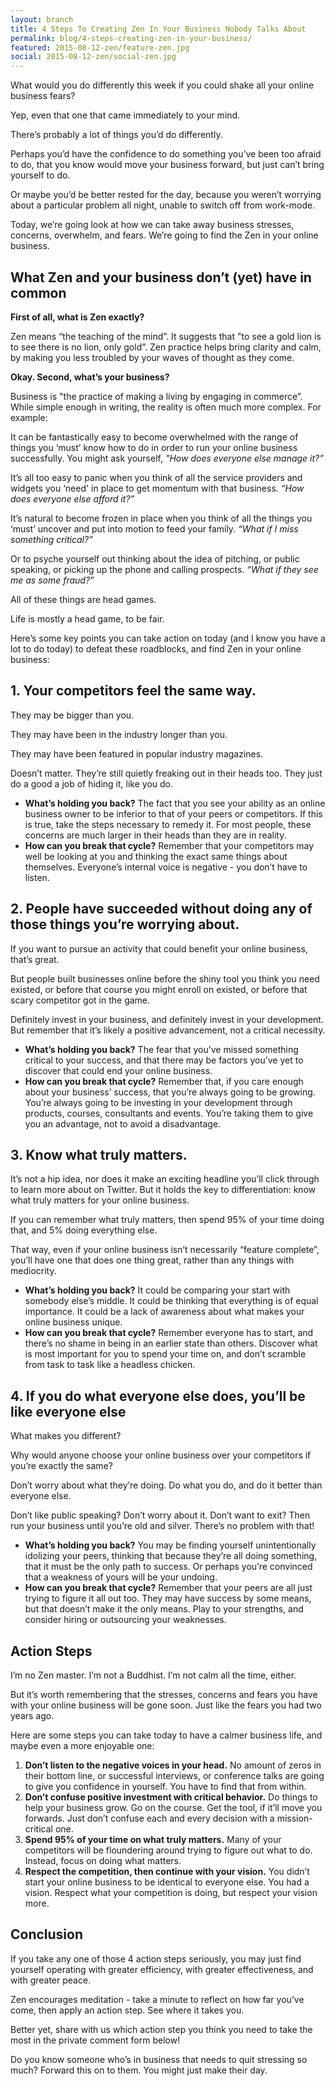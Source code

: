 ```yaml
---
layout: branch
title: 4 Steps To Creating Zen In Your Business Nobody Talks About
permalink: blog/4-steps-creating-zen-in-your-business/
featured: 2015-08-12-zen/feature-zen.jpg
social: 2015-08-12-zen/social-zen.jpg
---
```

What would you do differently this week if you could shake all your online business fears?

Yep, even that one that came immediately to your mind.

There’s probably a lot of things you’d do differently.

Perhaps you’d have the confidence to do something you’ve been too afraid to do, that you know would move your business forward, but just can’t bring yourself to do.

Or maybe you’d be better rested for the day, because you weren’t worrying about a particular problem all night, unable to switch off from work-mode.

Today, we’re going look at how we can take away business stresses, concerns, overwhelm, and fears. We’re going to find the Zen in your online business.
<!--more-->
## What Zen and your business don’t (yet) have in common

**First of all, what is Zen exactly?**

Zen means “the teaching of the mind”. It suggests that "to see a gold lion is to see there is no lion, only gold”. Zen practice helps bring clarity and calm, by making you less troubled by your waves of thought as they come.

**Okay. Second, what’s your business?**

Business is "the practice of making a living by engaging in commerce”. While simple enough in writing, the reality is often much more complex. For example:

It can be fantastically easy to become overwhelmed with the range of things you ‘must’ know how to do in order to run your online business successfully. You might ask yourself, *"How does everyone else manage it?”*

It’s all too easy to panic when you think of all the service providers and widgets you ‘need' in place to get momentum with that business. *“How does everyone else afford it?”*

It’s natural to become frozen in place when you think of all the things you ‘must’ uncover and put into motion to feed your family. *“What if I miss something critical?”*

Or to psyche yourself out thinking about the idea of pitching, or public speaking, or picking up the phone and calling prospects. *“What if they see me as some fraud?”*

All of these things are head games.

Life is mostly a head game, to be fair.

Here’s some key points you can take action on today (and I know you have a lot to do today) to defeat these roadblocks, and find Zen in your online business:

## 1. Your competitors feel the same way.

They may be bigger than you.

They may have been in the industry longer than you.

They may have been featured in popular industry magazines.

Doesn’t matter. They’re still quietly freaking out in their heads too. They just do a good a job of hiding it, like you do.

* **What’s holding you back?** The fact that you see your ability as an online business owner to be inferior to that of your peers or competitors. If this is true, take the steps necessary to remedy it. For most people, these concerns are much larger in their heads than they are in reality.
* **How can you break that cycle?** Remember that your competitors may well be looking at you and thinking the exact same things about themselves. Everyone’s internal voice is negative - you don’t have to listen. 

## 2. People have succeeded without doing any of those things you’re worrying about.

If you want to pursue an activity that could benefit your online business, that’s great.

But people built businesses online before the shiny tool you think you need existed, or before that course you might enroll on existed, or before that scary competitor got in the game.

Definitely invest in your business, and definitely invest in your development. But remember that it’s likely a positive advancement, not a critical necessity.

* **What’s holding you back?** The fear that you’ve missed something critical to your success, and that there may be factors you’ve yet to discover that could end your online business.
* **How can you break that cycle?** Remember that, if you care enough about your business’ success, that you’re always going to be growing. You’re always going to be investing in your development through products, courses, consultants and events. You’re taking them to give you an advantage, not to avoid a disadvantage.

## 3. Know what truly matters.

It’s not a hip idea, nor does it make an exciting headline you’ll click through to learn more about on Twitter. But it holds the key to differentiation: know what truly matters for your online business.

If you can remember what truly matters, then spend 95% of your time doing that, and 5% doing everything else.

That way, even if your online business isn’t necessarily “feature complete”, you’ll have one that does one thing great, rather than any things with mediocrity.

* **What’s holding you back?** It could be comparing your start with somebody else’s middle. It could be thinking that everything is of equal importance. It could be a lack of awareness about what makes your online business unique.
* **How can you break that cycle?** Remember everyone has to start, and there’s no shame in being in an earlier state than others. Discover what is most important for you to spend your time on, and don’t scramble from task to task like a headless chicken.

## 4. If you do what everyone else does, you’ll be like everyone else

What makes you different?

Why would anyone choose your online business over your competitors if you’re exactly the same?

Don’t worry about what they’re doing. Do what you do, and do it better than everyone else.

Don’t like public speaking? Don’t worry about it. Don’t want to exit? Then run your business until you’re old and silver. There’s no problem with that!

* **What’s holding you back?** You may be finding yourself unintentionally idolizing your peers, thinking that because they’re all doing something, that it must be the only path to success. Or perhaps you’re convinced that a weakness of yours will be your undoing.
* **How can you break that cycle?** Remember that your peers are all just trying to figure it all out too. They may have success by some means, but that doesn’t make it the only means. Play to your strengths, and consider hiring or outsourcing your weaknesses.

## Action Steps

I’m no Zen master. I’m not a Buddhist. I’m not calm all the time, either.

But it’s worth remembering that the stresses, concerns and fears you have with your online business will be gone soon. Just like the fears you had two years ago.

Here are some steps you can take today to have a calmer business life, and maybe even a more enjoyable one:

1. **Don’t listen to the negative voices in your head.** No amount of zeros in their bottom line, or successful interviews, or conference talks are going to give you confidence in yourself. You have to find that from within.
2. **Don’t confuse positive investment with critical behavior.** Do things to help your business grow. Go on the course. Get the tool, if it’ll move you forwards. Just don’t confuse each and every decision with a mission-critical one.
3. **Spend 95% of your time on what truly matters.** Many of your competitors will be floundering around trying to figure out what to do. Instead, focus on doing what matters.
4. **Respect the competition, then continue with your vision.** You didn’t start your online business to be identical to everyone else. You had a vision. Respect what your competition is doing, but respect your vision more.

## Conclusion

If you take any one of those 4 action steps seriously, you may just find yourself operating with greater efficiency, with greater effectiveness, and with greater peace.

Zen encourages meditation - take a minute to reflect on how far you’ve come, then apply an action step. See where it takes you.

Better yet, share with us which action step you think you need to take the most in the private comment form below!

Do you know someone who’s in business that needs to quit stressing so much? Forward this on to them. You might just make their day.
